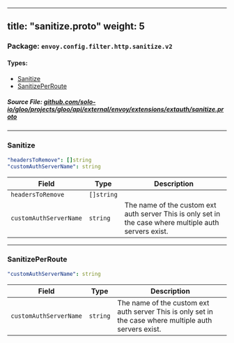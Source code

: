 
---
title: "sanitize.proto"
weight: 5
---

<!-- Code generated by solo-kit. DO NOT EDIT. -->


### Package: `envoy.config.filter.http.sanitize.v2` 
#### Types:


- [Sanitize](#sanitize)
- [SanitizePerRoute](#sanitizeperroute)
  



##### Source File: [github.com/solo-io/gloo/projects/gloo/api/external/envoy/extensions/extauth/sanitize.proto](https://github.com/solo-io/gloo/blob/master/projects/gloo/api/external/envoy/extensions/extauth/sanitize.proto)





---
### Sanitize



```yaml
"headersToRemove": []string
"customAuthServerName": string

```

| Field | Type | Description |
| ----- | ---- | ----------- | 
| `headersToRemove` | `[]string` |  |
| `customAuthServerName` | `string` | The name of the custom ext auth server This is only set in the case where multiple auth servers exist. |




---
### SanitizePerRoute



```yaml
"customAuthServerName": string

```

| Field | Type | Description |
| ----- | ---- | ----------- | 
| `customAuthServerName` | `string` | The name of the custom ext auth server This is only set in the case where multiple auth servers exist. |





<!-- Start of HubSpot Embed Code -->
<script type="text/javascript" id="hs-script-loader" async defer src="//js.hs-scripts.com/5130874.js"></script>
<!-- End of HubSpot Embed Code -->
